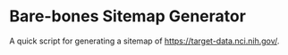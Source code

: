 # Bare-bones Sitemap Generator

A quick script for generating a sitemap of https://target-data.nci.nih.gov/.
